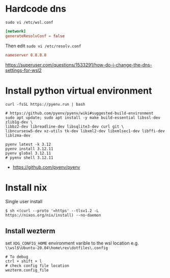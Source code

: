 # Hardcode dns

`sudo vi /etc/wsl.conf`

```toml
[network]
generateResolvConf = false
```

Then edit `sudo vi /etc/resolv.conf`

```toml
nameserver 8.8.8.8
````

https://superuser.com/questions/1533291/how-do-i-change-the-dns-settings-for-wsl2

# Install python virtual environment

```shell
curl -fsSL https://pyenv.run | bash

# https://github.com/pyenv/pyenv/wiki#suggested-build-environment
sudo apt update; sudo apt install -y make build-essential libssl-dev zlib1g-dev \
libbz2-dev libreadline-dev libsqlite3-dev curl git \
libncursesw5-dev xz-utils tk-dev libxml2-dev libxmlsec1-dev libffi-dev liblzma-dev

pyenv latest -k 3.12
pyenv install 3.12.11
pyenv global 3.12.11
# pyenv shell 3.12.11
```

- https://github.com/pyenv/pyenv

# Install nix

Single user install

```shell
$ sh <(curl --proto '=https' --tlsv1.2 -L https://nixos.org/nix/install) --no-daemon
```

## Install wezterm

set `XDG_CONFIG_HOME` environment varible to the wsl location e.g. `\\wsl$\Ubuntu-20.04\home\rex\dotfiles\.config`

```shell
# To debug
ctrl + shift + l
# check config file location
wezterm.config_file
```


